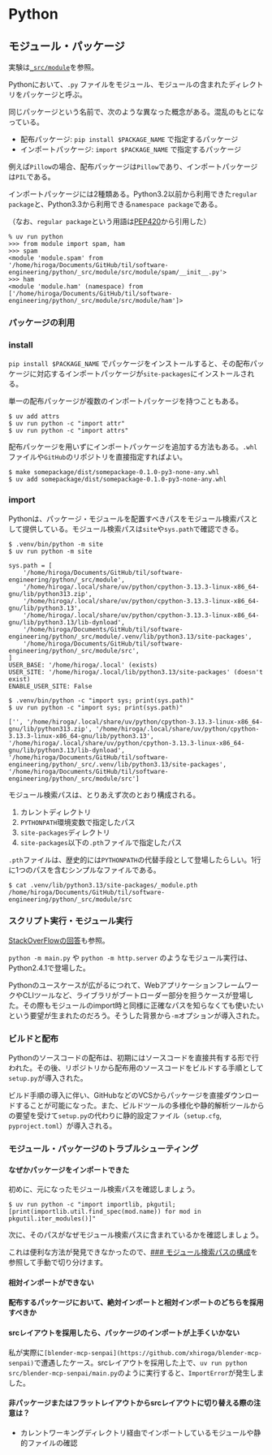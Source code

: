 # Python

## モジュール・パッケージ

実験は[`_src/module`](_src/module)を参照。

Pythonにおいて、`.py` ファイルをモジュール、モジュールの含まれたディレクトリをパッケージと呼ぶ。

同じパッケージという名前で、次のような異なった概念がある。混乱のもとになっている。

- 配布パッケージ: `pip install $PACKAGE_NAME` で指定するパッケージ
- インポートパッケージ: `import $PACKAGE_NAME` で指定するパッケージ

例えば`Pillow`の場合、配布パッケージは`Pillow`であり、インポートパッケージは`PIL`である。

インポートパッケージには2種類ある。Python3.2以前から利用できた`regular package`と、Python3.3から利用できる`namespace package`である。

（なお、`regular package`という用語は[PEP420](https://peps.python.org/pep-0420/)から引用した）

```console
% uv run python
>>> from module import spam, ham
>>> spam
<module 'module.spam' from '/home/hiroga/Documents/GitHub/til/software-engineering/python/_src/module/src/module/spam/__init__.py'>
>>> ham
<module 'module.ham' (namespace) from ['/home/hiroga/Documents/GitHub/til/software-engineering/python/_src/module/src/module/ham']>
```

### パッケージの利用

### install

`pip install $PACKAGE_NAME` でパッケージをインストールすると、その配布パッケージに対応するインポートパッケージが`site-packages`にインストールされる。

単一の配布パッケージが複数のインポートパッケージを持つこともある。

```console
$ uv add attrs
$ uv run python -c "import attr"
$ uv run python -c "import attrs"
```

配布パッケージを用いずにインポートパッケージを追加する方法もある。`.whl`ファイルや`GitHub`のリポジトリを直接指定すればよい。

```console
$ make somepackage/dist/somepackage-0.1.0-py3-none-any.whl
$ uv add somepackage/dist/somepackage-0.1.0-py3-none-any.whl
```

### import

Pythonは、パッケージ・モジュールを配置すべきパスをモジュール検索パスとして提供している。モジュール検索パスは`site`や`sys.path`で確認できる。

```console
$ .venv/bin/python -m site
$ uv run python -m site

sys.path = [
    '/home/hiroga/Documents/GitHub/til/software-engineering/python/_src/module',
    '/home/hiroga/.local/share/uv/python/cpython-3.13.3-linux-x86_64-gnu/lib/python313.zip',
    '/home/hiroga/.local/share/uv/python/cpython-3.13.3-linux-x86_64-gnu/lib/python3.13',
    '/home/hiroga/.local/share/uv/python/cpython-3.13.3-linux-x86_64-gnu/lib/python3.13/lib-dynload',
    '/home/hiroga/Documents/GitHub/til/software-engineering/python/_src/module/.venv/lib/python3.13/site-packages',
    '/home/hiroga/Documents/GitHub/til/software-engineering/python/_src/module/src',
]
USER_BASE: '/home/hiroga/.local' (exists)
USER_SITE: '/home/hiroga/.local/lib/python3.13/site-packages' (doesn't exist)
ENABLE_USER_SITE: False

$ .venv/bin/python -c "import sys; print(sys.path)"
$ uv run python -c "import sys; print(sys.path)"

['', '/home/hiroga/.local/share/uv/python/cpython-3.13.3-linux-x86_64-gnu/lib/python313.zip', '/home/hiroga/.local/share/uv/python/cpython-3.13.3-linux-x86_64-gnu/lib/python3.13', '/home/hiroga/.local/share/uv/python/cpython-3.13.3-linux-x86_64-gnu/lib/python3.13/lib-dynload', '/home/hiroga/Documents/GitHub/til/software-engineering/python/_src/.venv/lib/python3.13/site-packages', '/home/hiroga/Documents/GitHub/til/software-engineering/python/_src/module/src']
```

モジュール検索パスは、とりあえず次のとおり構成される。

1. カレントディレクトリ
2. `PYTHONPATH`環境変数で指定したパス
3. `site-packages`ディレクトリ
4. `site-packages`以下の`.pth`ファイルで指定したパス

`.pth`ファイルは、歴史的には`PYTHONPATH`の代替手段として登場したらしい。1行に1つのパスを含むシンプルなファイルである。

```console
$ cat .venv/lib/python3.13/site-packages/_module.pth
/home/hiroga/Documents/GitHub/til/software-engineering/python/_src/module/src
```

### スクリプト実行・モジュール実行

[StackOverFlowの回答](https://stackoverflow.com/questions/7610001/what-is-the-purpose-of-the-m-switch)も参照。

`python -m main.py` や `python -m http.server` のようなモジュール実行は、Python2.4.1で登場した。

Pythonのユースケースが広がるにつれて、WebアプリケーションフレームワークやCLIツールなど、ライブラリがブートローダー部分を担うケースが登場した。その際もモジュールのimport時と同様に正確なパスを知らなくても使いたいという要望が生まれたのだろう。そうした背景から`-m`オプションが導入された。

### ビルドと配布

Pythonのソースコードの配布は、初期にはソースコードを直接共有する形で行われた。その後、リポジトリから配布用のソースコードをビルドする手順として`setup.py`が導入された。

ビルド手順の導入に伴い、GitHubなどのVCSからパッケージを直接ダウンロードすることが可能になった。また、ビルドツールの多様化や静的解析ツールからの要望を受けて`setup.py`の代わりに静的設定ファイル（`setup.cfg`, `pyproject.toml`）が導入される。

### モジュール・パッケージのトラブルシューティング

#### なぜかパッケージをインポートできた

初めに、元になったモジュール検索パスを確認しましょう。

```console
$ uv run python -c "import importlib, pkgutil; [print(importlib.util.find_spec(mod.name)) for mod in pkgutil.iter_modules()]"
```

次に、そのパスがなぜモジュール検索パスに含まれているかを確認しましょう。

これは便利な方法が発見できなかったので、[### モジュール検索パスの構成](#import)を参照して手動で切り分けます。

#### 相対インポートができない

#### 配布するパッケージにおいて、絶対インポートと相対インポートのどちらを採用すべきか

#### srcレイアウトを採用したら、パッケージのインポートが上手くいかない

私が実際に`[blender-mcp-senpai](https://github.com/xhiroga/blender-mcp-senpai)`で遭遇したケース。srcレイアウトを採用した上で、`uv run python src/blender-mcp-senpai/main.py`のように実行すると、`ImportError`が発生しました。

#### 非パッケージまたはフラットレイアウトからsrcレイアウトに切り替える際の注意は？

- カレントワーキングディレクトリ経由でインポートしているモジュールや静的ファイルの確認
